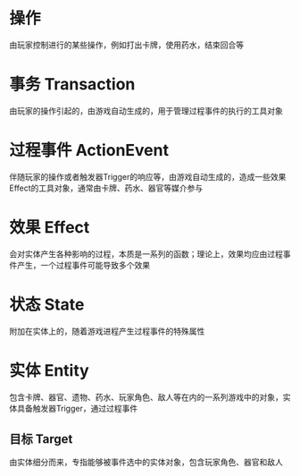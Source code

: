 # 操作

由玩家控制进行的某些操作，例如打出卡牌，使用药水，结束回合等

# 事务 Transaction

由玩家的操作引起的，由游戏自动生成的，用于管理过程事件的执行的工具对象

# 过程事件 ActionEvent

伴随玩家的操作或者触发器Trigger的响应等，由游戏自动生成的，造成一些效果Effect的工具对象，通常由卡牌、药水、器官等媒介参与

# 效果 Effect

会对实体产生各种影响的过程，本质是一系列的函数；理论上，效果均应由过程事件产生，一个过程事件可能导致多个效果

# 状态 State

附加在实体上的，随着游戏进程产生过程事件的特殊属性

# 实体 Entity

包含卡牌、器官、遗物、药水、玩家角色、敌人等在内的一系列游戏中的对象，实体具备触发器Trigger，通过过程事件

## 目标 Target

由实体细分而来，专指能够被事件选中的实体对象，包含玩家角色、器官和敌人

